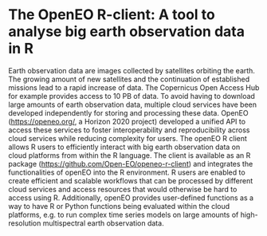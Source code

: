 # The OpenEO R-client: A tool to analyse big earth observation data in R
Earth observation data are images collected by satellites orbiting the earth. The growing amount of new satellites and the continuation of established missions lead to a rapid increase of data. The Copernicus Open Access Hub for example provides access to 10 PB of data. To avoid having to download large amounts of earth observation data, multiple cloud services have been developed independently for storing and processing these data. OpenEO (https://openeo.org/, a Horizon 2020 project) developed a unified API to access these services to foster interoperability and reproducibility across cloud services while reducing complexity for users. 
The openEO R client allows R users to efficiently interact with big earth observation data on cloud platforms from within the R language. The client is available as an R package (https://github.com/Open-EO/openeo-r-client) and integrates the functionalities of openEO into the R environment. R users are enabled to create efficient and scalable workflows that can be processed by different cloud services and access resources that would otherwise be hard to access using R. Additionally, openEO provides user-defined functions as a way to have R or Python functions being evaluated within the cloud platforms, e.g. to run complex time series models on large amounts of high-resolution multispectral earth observation data.
